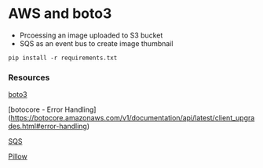 # AWS and boto3

- Prcoessing an image uploaded to S3 bucket
- SQS as an event bus to create image thumbnail

`pip install -r requirements.txt`


### Resources
[boto3](https://boto3.amazonaws.com/v1/documentation/api/latest/guide/quickstart.html)

[botocore - Error Handling] (https://botocore.amazonaws.com/v1/documentation/api/latest/client_upgrades.html#error-handling)

[SQS](https://docs.aws.amazon.com/AWSSimpleQueueService/latest/SQSDeveloperGuide/sqs-basic-architecture.html)

[Pillow](https://pillow.readthedocs.io/en/stable/handbook/index.html)


